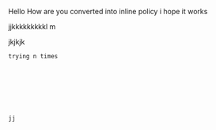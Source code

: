 
Hello
How are you 
 converted into inline policy 
 i hope it works 





jjkkkkkkkkkl        m





 jkjkjk
 
    trying n times 








    jj
    
